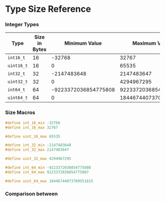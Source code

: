 # Type Size Reference

### Integer Types

| Type | Size in Bytes | Minimum Value | Maximum Value |
| ---- | ------------- | ------------- | ------------- |
| <code>int16_t</code> | 16 | -32768 | 32767 |
| <code>uint16_t</code> | 16 | 0 | 65535 |
| <code>int32_t</code> | 32 | -2147483648 | 2147483647 |
| <code>uint32_t</code> | 32 | 0 | 4294967295 |
| <code>int64_t</code> | 64 | -9223372036854775808 | 9223372036854775807 |
| <code>uint64_t</code> | 64 | 0 | 18446744073709551615 |

### Size Macros

```cpp
#define int_16_min -32768
#define int_16_max 32767
```

```cpp
#define uint_16_max 65535
```

```cpp
#define int_32_min -2147483648
#define int_32_max 2147483647
```

```cpp
#define uint_32_max 4294967295
```

```cpp
#define int_64_min -9223372036854775808
#define int_64_max 9223372036854775807
```

```cpp
#define uint_64_max 18446744073709551615
```

### Comparison between 